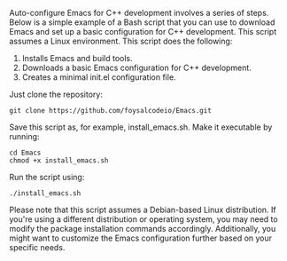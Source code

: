 Auto-configure Emacs for C++ development involves a series of steps. Below is a simple example of a Bash script that you can use to download Emacs and set up a basic configuration for C++ development. This script assumes a Linux environment.
This script does the following:

1. Installs Emacs and build tools.<br />
2. Downloads a basic Emacs configuration for C++ development.<br />
3. Creates a minimal init.el configuration file.<br />

Just clone the repository:<br />
```
git clone https://github.com/foysalcodeio/Emacs.git
```

Save this script as, for example, install_emacs.sh. Make it executable by running:

```
cd Emacs
chmod +x install_emacs.sh
```
Run the script using:

```
./install_emacs.sh
```
Please note that this script assumes a Debian-based Linux distribution. If you're using a different distribution or operating system, you may need to modify the package installation commands accordingly. Additionally, you might want to customize the Emacs configuration further based on your specific needs.
